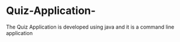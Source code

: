 # Quiz-Application-
The Quiz Application is developed using  java and it is a command line application
